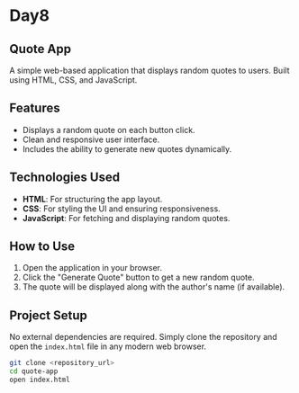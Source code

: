 # Day8
## Quote App

A simple web-based application that displays random quotes to users. Built using HTML, CSS, and JavaScript.

## Features

- Displays a random quote on each button click.
- Clean and responsive user interface.
- Includes the ability to generate new quotes dynamically.

## Technologies Used

- **HTML**: For structuring the app layout.
- **CSS**: For styling the UI and ensuring responsiveness.
- **JavaScript**: For fetching and displaying random quotes.

## How to Use

1. Open the application in your browser.
2. Click the "Generate Quote" button to get a new random quote.
3. The quote will be displayed along with the author's name (if available).

## Project Setup

No external dependencies are required. Simply clone the repository and open the `index.html` file in any modern web browser.

```bash
git clone <repository_url>
cd quote-app
open index.html
```
